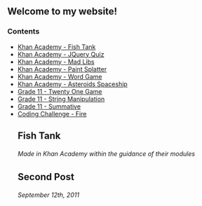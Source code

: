## Welcome to my website!

<html>
        <h3>Contents</h3>
        <ul>
        <li> <a href="#one">Khan Academy - Fish Tank</a></li>
        <li><a href="#two">Khan Academy - JQuery Quiz</a></li>
        <li> <a href="#three">Khan Academy - Mad Libs</a></li>
        <li><a href="#four">Khan Academy - Paint Splatter</a></li>
        <li> <a href="#five">Khan Academy - Word Game</a></li>
        <li><a href="#six">Khan Academy - Asteroids Spaceship</a></li>
        <li> <a href="#seven">Grade 11 - Twenty One Game</a></li>
        <li><a href="#eight">Grade 11 - String Manipulation</a></li>
        <li> <a href="#nine">Grade 11 - Summative</a></li>
        <li><a href="#ten">Coding Challenge - Fire</a></li>
        <h2 id="one">Fish Tank</h2>
        <h6>Made in Khan Academy within the guidance of their modules</h6>       
        <h2 id="two">Second Post</h2>
        <h6>September 12th, 2011</h6>
        
 

        
</html>
